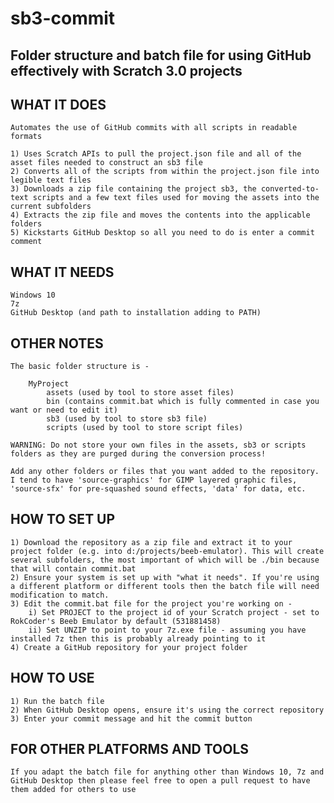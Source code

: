# sb3-commit

Folder structure and batch file for using GitHub effectively with Scratch 3.0 projects
--------------------------------------------------------------------------------------

WHAT IT DOES
------------
    Automates the use of GitHub commits with all scripts in readable formats

    1) Uses Scratch APIs to pull the project.json file and all of the asset files needed to construct an sb3 file
    2) Converts all of the scripts from within the project.json file into legible text files
    3) Downloads a zip file containing the project sb3, the converted-to-text scripts and a few text files used for moving the assets into the current subfolders
    4) Extracts the zip file and moves the contents into the applicable folders
    5) Kickstarts GitHub Desktop so all you need to do is enter a commit comment

WHAT IT NEEDS
-------------
    Windows 10
    7z
    GitHub Desktop (and path to installation adding to PATH)

OTHER NOTES
-----------
    The basic folder structure is -

        MyProject
            assets (used by tool to store asset files)
            bin (contains commit.bat which is fully commented in case you want or need to edit it)
            sb3 (used by tool to store sb3 file)
            scripts (used by tool to store script files)

    WARNING: Do not store your own files in the assets, sb3 or scripts folders as they are purged during the conversion process!

    Add any other folders or files that you want added to the repository. I tend to have 'source-graphics' for GIMP layered graphic files, 'source-sfx' for pre-squashed sound effects, 'data' for data, etc.

HOW TO SET UP
-------------
    1) Download the repository as a zip file and extract it to your project folder (e.g. into d:/projects/beeb-emulator). This will create several subfolders, the most important of which will be ./bin because that will contain commit.bat
    2) Ensure your system is set up with "what it needs". If you're using a different platform or different tools then the batch file will need modification to match.
    3) Edit the commit.bat file for the project you're working on -
        i) Set PROJECT to the project id of your Scratch project - set to RokCoder's Beeb Emulator by default (531881458)
        ii) Set UNZIP to point to your 7z.exe file - assuming you have installed 7z then this is probably already pointing to it
    4) Create a GitHub repository for your project folder
    
HOW TO USE
----------
    1) Run the batch file
    2) When GitHub Desktop opens, ensure it's using the correct repository
    3) Enter your commit message and hit the commit button

FOR OTHER PLATFORMS AND TOOLS
-----------------------------
    If you adapt the batch file for anything other than Windows 10, 7z and GitHub Desktop then please feel free to open a pull request to have them added for others to use
